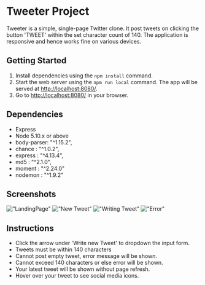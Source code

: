 # Tweeter Project

Tweeter is a simple, single-page Twitter clone. It post tweets on clicking the button 'TWEET' within the set character count of 140.
The application is responsive and hence works fine on various devices.

## Getting Started

1. Install dependencies using the `npm install` command.
2. Start the web server using the `npm run local` command. The app will be served at <http://localhost:8080/>.
3. Go to <http://localhost:8080/> in your browser.

## Dependencies

- Express
- Node 5.10.x or above
- body-parser: "^1.15.2",
- chance     : "^1.0.2",
- express    : "^4.13.4",
- md5        : "^2.1.0",
- moment     : "^2.24.0"
- nodemon    : "^1.9.2"

## Screenshots
!["LandingPage"](./screenshots/InitialPg.png)
!["New Tweet"](./screenshots/NewTweet.png)
!["Writing Tweet"](./screenshots/WritingTweet.png)
!["Error"](./screenshots/Error.png)

## Instructions

- Click the arrow under 'Write new Tweet' to dropdown the input form.
- Tweets must be within 140 characters
- Cannot post empty tweet, error message will be shown.
- Cannot exceed 140 characters or else error will be shown.
- Your latest tweet will be shown without page refresh.
- Hover over your tweet to see social media icons. 